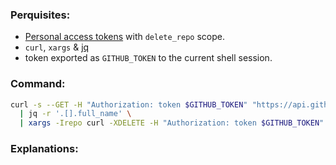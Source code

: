 ### Perquisites:

- [Personal access tokens](https://github.com/settings/tokens) with `delete_repo` scope.
- `curl`, `xargs` & [jq](https://stedolan.github.io/jq/)
- token exported as `GITHUB_TOKEN` to the current shell session.

### Command:

```sh
curl -s --GET -H "Authorization: token $GITHUB_TOKEN" "https://api.github.com/user/repos" \
  | jq -r '.[].full_name' \
  | xargs -Irepo curl -XDELETE -H "Authorization: token $GITHUB_TOKEN" https://api.github.com/repos/repo
```

### Explanations:

